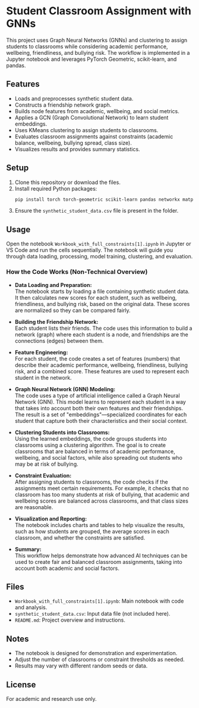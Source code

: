 # Student Classroom Assignment with GNNs

This project uses Graph Neural Networks (GNNs) and clustering to assign students to classrooms while considering academic performance, wellbeing, friendliness, and bullying risk. The workflow is implemented in a Jupyter notebook and leverages PyTorch Geometric, scikit-learn, and pandas.

## Features

- Loads and preprocesses synthetic student data.
- Constructs a friendship network graph.
- Builds node features from academic, wellbeing, and social metrics.
- Applies a GCN (Graph Convolutional Network) to learn student embeddings.
- Uses KMeans clustering to assign students to classrooms.
- Evaluates classroom assignments against constraints (academic balance, wellbeing, bullying spread, class size).
- Visualizes results and provides summary statistics.

## Setup

1. Clone this repository or download the files.
2. Install required Python packages:
   ```bash
   pip install torch torch-geometric scikit-learn pandas networkx matplotlib
   ```
3. Ensure the `synthetic_student_data.csv` file is present in the folder.

## Usage

Open the notebook `Workbook_with_full_constraints[1].ipynb` in Jupyter or VS Code and run the cells sequentially. The notebook will guide you through data loading, processing, model training, clustering, and evaluation.

### How the Code Works (Non-Technical Overview)

- **Data Loading and Preparation:**  
  The notebook starts by loading a file containing synthetic student data. It then calculates new scores for each student, such as wellbeing, friendliness, and bullying risk, based on the original data. These scores are normalized so they can be compared fairly.

- **Building the Friendship Network:**  
  Each student lists their friends. The code uses this information to build a network (graph) where each student is a node, and friendships are the connections (edges) between them.

- **Feature Engineering:**  
  For each student, the code creates a set of features (numbers) that describe their academic performance, wellbeing, friendliness, bullying risk, and a combined score. These features are used to represent each student in the network.

- **Graph Neural Network (GNN) Modeling:**  
  The code uses a type of artificial intelligence called a Graph Neural Network (GNN). This model learns to represent each student in a way that takes into account both their own features and their friendships. The result is a set of "embeddings"—specialized coordinates for each student that capture both their characteristics and their social context.

- **Clustering Students into Classrooms:**  
  Using the learned embeddings, the code groups students into classrooms using a clustering algorithm. The goal is to create classrooms that are balanced in terms of academic performance, wellbeing, and social factors, while also spreading out students who may be at risk of bullying.

- **Constraint Evaluation:**  
  After assigning students to classrooms, the code checks if the assignments meet certain requirements. For example, it checks that no classroom has too many students at risk of bullying, that academic and wellbeing scores are balanced across classrooms, and that class sizes are reasonable.

- **Visualization and Reporting:**  
  The notebook includes charts and tables to help visualize the results, such as how students are grouped, the average scores in each classroom, and whether the constraints are satisfied.

- **Summary:**  
  This workflow helps demonstrate how advanced AI techniques can be used to create fair and balanced classroom assignments, taking into account both academic and social factors.

## Files

- `Workbook_with_full_constraints[1].ipynb`: Main notebook with code and analysis.
- `synthetic_student_data.csv`: Input data file (not included here).
- `README.md`: Project overview and instructions.

## Notes

- The notebook is designed for demonstration and experimentation.
- Adjust the number of classrooms or constraint thresholds as needed.
- Results may vary with different random seeds or data.

## License

For academic and research use only.
